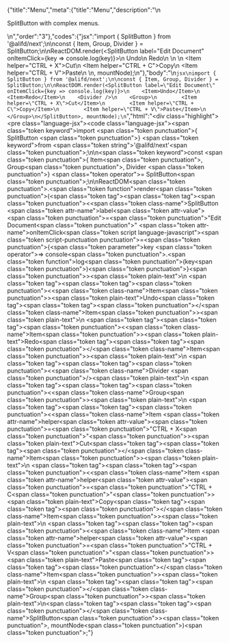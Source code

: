 {"title":"Menu","meta":{"title":"Menu","description":"\n<p>SplitButton with complex menus.</p>\n","order":"3"},"codes":{"jsx":"import { SplitButton } from '@alifd/next';\n\nconst { Item, Group, Divider } = SplitButton;\n\nReactDOM.render(<SplitButton label=\"Edit Document\" onItemClick={key => console.log(key)}>\n    <Item>Undo</Item>\n    <Item>Redo</Item>\n    <Divider />\n    <Group>\n        <Item helper=\"CTRL + X\">Cut</Item>\n        <Item helper=\"CTRL + C\">Copy</Item>\n        <Item helper=\"CTRL + V\">Paste</Item>\n    </Group>\n</SplitButton>, mountNode);\n"},"body":"\n````jsx\nimport { SplitButton } from '@alifd/next';\n\nconst { Item, Group, Divider } = SplitButton;\n\nReactDOM.render(<SplitButton label=\"Edit Document\" onItemClick={key => console.log(key)}>\n    <Item>Undo</Item>\n    <Item>Redo</Item>\n    <Divider />\n    <Group>\n        <Item helper=\"CTRL + X\">Cut</Item>\n        <Item helper=\"CTRL + C\">Copy</Item>\n        <Item helper=\"CTRL + V\">Paste</Item>\n    </Group>\n</SplitButton>, mountNode);\n````","html":"<script>(function(){\"use strict\";\n\nvar _next = require(\"@alifd/next\");\n\nvar Item = _next.SplitButton.Item,\n    Group = _next.SplitButton.Group,\n    Divider = _next.SplitButton.Divider;\n\n\nReactDOM.render(React.createElement(\n    _next.SplitButton,\n    { label: \"Edit Document\", onItemClick: function onItemClick(key) {\n            return console.log(key);\n        } },\n    React.createElement(\n        Item,\n        null,\n        \"Undo\"\n    ),\n    React.createElement(\n        Item,\n        null,\n        \"Redo\"\n    ),\n    React.createElement(Divider, null),\n    React.createElement(\n        Group,\n        null,\n        React.createElement(\n            Item,\n            { helper: \"CTRL + X\" },\n            \"Cut\"\n        ),\n        React.createElement(\n            Item,\n            { helper: \"CTRL + C\" },\n            \"Copy\"\n        ),\n        React.createElement(\n            Item,\n            { helper: \"CTRL + V\" },\n            \"Paste\"\n        )\n    )\n), mountNode);})()</script><div class=\"highlight\"><pre class=\"language-jsx\"><code class=\"language-jsx\"><span class=\"token keyword\">import</span> <span class=\"token punctuation\">{</span> SplitButton <span class=\"token punctuation\">}</span> <span class=\"token keyword\">from</span> <span class=\"token string\">'@alifd/next'</span><span class=\"token punctuation\">;</span>\n\n<span class=\"token keyword\">const</span> <span class=\"token punctuation\">{</span> Item<span class=\"token punctuation\">,</span> Group<span class=\"token punctuation\">,</span> Divider <span class=\"token punctuation\">}</span> <span class=\"token operator\">=</span> SplitButton<span class=\"token punctuation\">;</span>\n\nReactDOM<span class=\"token punctuation\">.</span><span class=\"token function\">render</span><span class=\"token punctuation\">(</span><span class=\"token tag\"><span class=\"token tag\"><span class=\"token punctuation\">&lt;</span><span class=\"token class-name\">SplitButton</span></span> <span class=\"token attr-name\">label</span><span class=\"token attr-value\"><span class=\"token punctuation\">=</span><span class=\"token punctuation\">\"</span>Edit Document<span class=\"token punctuation\">\"</span></span> <span class=\"token attr-name\">onItemClick</span><span class=\"token script language-javascript\"><span class=\"token script-punctuation punctuation\">=</span><span class=\"token punctuation\">{</span><span class=\"token parameter\">key</span> <span class=\"token operator\">=></span> console<span class=\"token punctuation\">.</span><span class=\"token function\">log</span><span class=\"token punctuation\">(</span>key<span class=\"token punctuation\">)</span><span class=\"token punctuation\">}</span></span><span class=\"token punctuation\">></span></span><span class=\"token plain-text\">\n    </span><span class=\"token tag\"><span class=\"token tag\"><span class=\"token punctuation\">&lt;</span><span class=\"token class-name\">Item</span></span><span class=\"token punctuation\">></span></span><span class=\"token plain-text\">Undo</span><span class=\"token tag\"><span class=\"token tag\"><span class=\"token punctuation\">&lt;/</span><span class=\"token class-name\">Item</span></span><span class=\"token punctuation\">></span></span><span class=\"token plain-text\">\n    </span><span class=\"token tag\"><span class=\"token tag\"><span class=\"token punctuation\">&lt;</span><span class=\"token class-name\">Item</span></span><span class=\"token punctuation\">></span></span><span class=\"token plain-text\">Redo</span><span class=\"token tag\"><span class=\"token tag\"><span class=\"token punctuation\">&lt;/</span><span class=\"token class-name\">Item</span></span><span class=\"token punctuation\">></span></span><span class=\"token plain-text\">\n    </span><span class=\"token tag\"><span class=\"token tag\"><span class=\"token punctuation\">&lt;</span><span class=\"token class-name\">Divider</span></span> <span class=\"token punctuation\">/></span></span><span class=\"token plain-text\">\n    </span><span class=\"token tag\"><span class=\"token tag\"><span class=\"token punctuation\">&lt;</span><span class=\"token class-name\">Group</span></span><span class=\"token punctuation\">></span></span><span class=\"token plain-text\">\n        </span><span class=\"token tag\"><span class=\"token tag\"><span class=\"token punctuation\">&lt;</span><span class=\"token class-name\">Item</span></span> <span class=\"token attr-name\">helper</span><span class=\"token attr-value\"><span class=\"token punctuation\">=</span><span class=\"token punctuation\">\"</span>CTRL + X<span class=\"token punctuation\">\"</span></span><span class=\"token punctuation\">></span></span><span class=\"token plain-text\">Cut</span><span class=\"token tag\"><span class=\"token tag\"><span class=\"token punctuation\">&lt;/</span><span class=\"token class-name\">Item</span></span><span class=\"token punctuation\">></span></span><span class=\"token plain-text\">\n        </span><span class=\"token tag\"><span class=\"token tag\"><span class=\"token punctuation\">&lt;</span><span class=\"token class-name\">Item</span></span> <span class=\"token attr-name\">helper</span><span class=\"token attr-value\"><span class=\"token punctuation\">=</span><span class=\"token punctuation\">\"</span>CTRL + C<span class=\"token punctuation\">\"</span></span><span class=\"token punctuation\">></span></span><span class=\"token plain-text\">Copy</span><span class=\"token tag\"><span class=\"token tag\"><span class=\"token punctuation\">&lt;/</span><span class=\"token class-name\">Item</span></span><span class=\"token punctuation\">></span></span><span class=\"token plain-text\">\n        </span><span class=\"token tag\"><span class=\"token tag\"><span class=\"token punctuation\">&lt;</span><span class=\"token class-name\">Item</span></span> <span class=\"token attr-name\">helper</span><span class=\"token attr-value\"><span class=\"token punctuation\">=</span><span class=\"token punctuation\">\"</span>CTRL + V<span class=\"token punctuation\">\"</span></span><span class=\"token punctuation\">></span></span><span class=\"token plain-text\">Paste</span><span class=\"token tag\"><span class=\"token tag\"><span class=\"token punctuation\">&lt;/</span><span class=\"token class-name\">Item</span></span><span class=\"token punctuation\">></span></span><span class=\"token plain-text\">\n    </span><span class=\"token tag\"><span class=\"token tag\"><span class=\"token punctuation\">&lt;/</span><span class=\"token class-name\">Group</span></span><span class=\"token punctuation\">></span></span><span class=\"token plain-text\">\n</span><span class=\"token tag\"><span class=\"token tag\"><span class=\"token punctuation\">&lt;/</span><span class=\"token class-name\">SplitButton</span></span><span class=\"token punctuation\">></span></span><span class=\"token punctuation\">,</span> mountNode<span class=\"token punctuation\">)</span><span class=\"token punctuation\">;</span></code></pre></div>"}